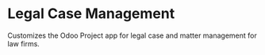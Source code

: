 # Legal Case Management

Customizes the Odoo Project app for legal case and matter management for law firms. 
